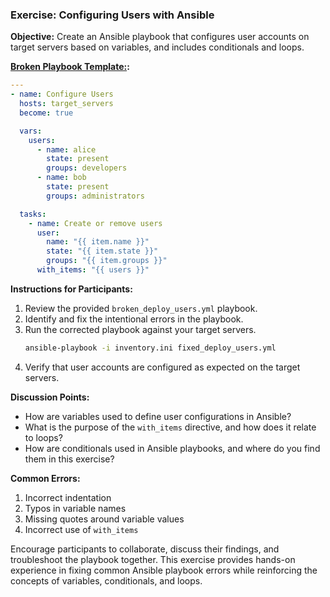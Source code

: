 ### Exercise: Configuring Users with Ansible

**Objective:**
Create an Ansible playbook that configures user accounts on target servers based on variables, and includes conditionals and loops.

**[Broken Playbook Template:](./Docker/ansible-playbooks/broken_deploy_users.yml):**
```yaml
---
- name: Configure Users
  hosts: target_servers
  become: true

  vars:
    users:
      - name: alice
        state: present
        groups: developers
      - name: bob
        state: present
        groups: administrators

  tasks:
    - name: Create or remove users
      user:
        name: "{{ item.name }}"
        state: "{{ item.state }}"
        groups: "{{ item.groups }}"
      with_items: "{{ users }}"
```

**Instructions for Participants:**
1. Review the provided `broken_deploy_users.yml` playbook.
2. Identify and fix the intentional errors in the playbook.
3. Run the corrected playbook against your target servers.
   ```bash
   ansible-playbook -i inventory.ini fixed_deploy_users.yml
   ```
4. Verify that user accounts are configured as expected on the target servers.

**Discussion Points:**
- How are variables used to define user configurations in Ansible?
- What is the purpose of the `with_items` directive, and how does it relate to loops?
- How are conditionals used in Ansible playbooks, and where do you find them in this exercise?

**Common Errors:**
1. Incorrect indentation
2. Typos in variable names
3. Missing quotes around variable values
4. Incorrect use of `with_items`

Encourage participants to collaborate, discuss their findings, and troubleshoot the playbook together. This exercise provides hands-on experience in fixing common Ansible playbook errors while reinforcing the concepts of variables, conditionals, and loops.